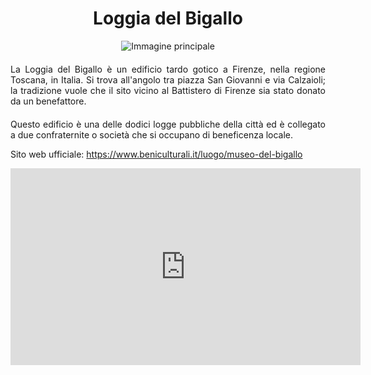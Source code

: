 <!-- Use the following commented lines to include monument coordinates and attributes (leave empty lines if the monument has no additional info)
43.77285868865991 11.255334864274364
Historical Building, Museum
museum, art
Un piccolo museo accanto al Duomo
-->

<h1 align="center">Loggia del Bigallo</h1>

<center>
  <img src="https://upload.wikimedia.org/wikipedia/commons/d/de/Loggia_del_bigallo_31.JPG" alt="Immagine principale">
</center>


<p align="justify" style="margin-top:20px;margin-bottom:20px;">
La Loggia del Bigallo è un edificio tardo gotico a Firenze, nella regione Toscana, in Italia. Si trova all'angolo tra piazza San Giovanni e via Calzaioli; la tradizione vuole che il sito vicino al Battistero di Firenze sia stato donato da un benefattore.
</p>
<p align="justify">
Questo edificio è una delle dodici logge pubbliche della città ed è collegato a due confraternite o società che si occupano di beneficenza locale.
</p>
<p>
Sito web ufficiale: <a href="https://www.beniculturali.it/luogo/museo-del-bigallo">https://www.beniculturali.it/luogo/museo-del-bigallo</a>
</p>
<center>

<iframe width="560" height="315" src="https://www.youtube.com/embed/7GUCXPQIxnQ?si=eVt5veRkSROWLvLb" title="YouTube video player" frameborder="0" allow="accelerometer; autoplay; clipboard-write; encrypted-media; gyroscope; picture-in-picture; web-share" allowfullscreen></iframe>
</br>

<!--
<audio style="margin-top:20px;margin-bottom:20px;max-width:100%;" src="https://dl.dropboxusercontent.com/s/ujmvjjwy7s4iode/audio.mp3" controls>
Your browser does not support the audio tag.
</audio>
-->

</center>

<img src="https://solaris.micc.unifi.it/pixel.png?4" height=1 width=1>
